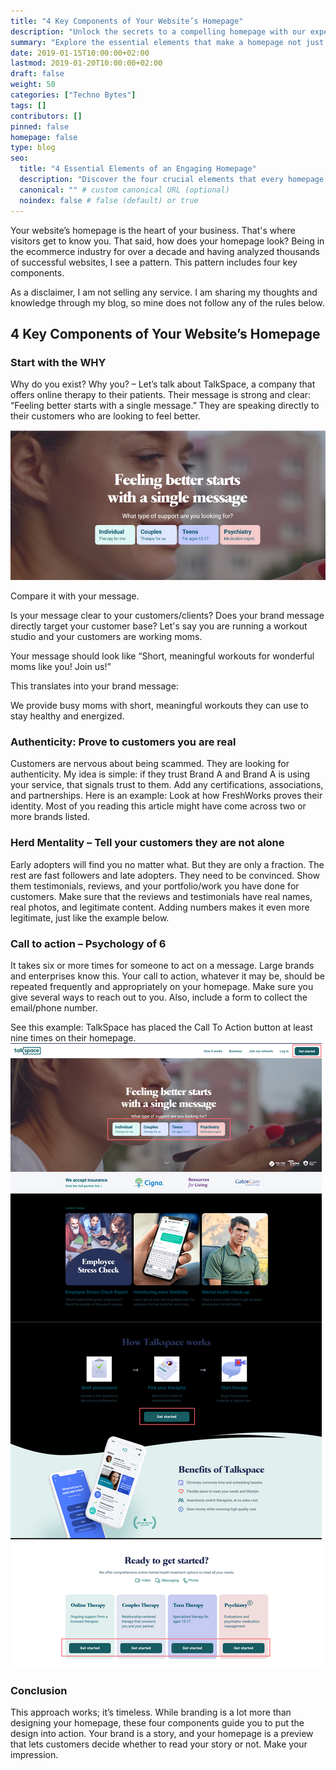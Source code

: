 ```yaml
---
title: "4 Key Components of Your Website’s Homepage"
description: "Unlock the secrets to a compelling homepage with our expert insights on the essential elements that drive engagement and conversions."
summary: "Explore the essential elements that make a homepage not just good, but great. From our extensive experience, we reveal the 4 key components that are the backbone of successful websites."
date: 2019-01-15T10:00:00+02:00
lastmod: 2019-01-20T10:00:00+02:00
draft: false
weight: 50
categories: ["Techno Bytes"]
tags: []
contributors: []
pinned: false
homepage: false
type: blog
seo:
  title: "4 Essential Elements of an Engaging Homepage"
  description: "Discover the four crucial elements that every homepage needs to captivate visitors, based on our decade-long experience in the ecommerce industry."
  canonical: "" # custom canonical URL (optional)
  noindex: false # false (default) or true
---
```


Your website’s homepage is the heart of your business. That's where visitors get to know you. That said, how does your homepage look? Being in the ecommerce industry for over a decade and having analyzed thousands of successful websites, I see a pattern. This pattern includes four key components.

As a disclaimer, I am not selling any service. I am sharing my thoughts and knowledge through my blog, so mine does not follow any of the rules below.

## 4 Key Components of Your Website’s Homepage

### Start with the WHY

Why do you exist? Why you? – Let’s talk about TalkSpace, a company that offers online therapy to their patients. Their message is strong and clear: “Feeling better starts with a single message.” They are speaking directly to their customers who are looking to feel better.

![Image Description](/images/talkspace-why-do-you-exist.webp)

Compare it with your message.

Is your message clear to your customers/clients? Does your brand message directly target your customer base? Let's say you are running a workout studio and your customers are working moms.

Your message should look like “Short, meaningful workouts for wonderful moms like you! Join us!”

This translates into your brand message:

We provide busy moms with short, meaningful workouts they can use to stay healthy and energized.

### Authenticity: Prove to customers you are real

Customers are nervous about being scammed. They are looking for authenticity. My idea is simple: if they trust Brand A and Brand A is using your service, that signals trust to them. Add any certifications, associations, and partnerships. Here is an example: Look at how FreshWorks proves their identity. Most of you reading this article might have come across two or more brands listed.

### Herd Mentality – Tell your customers they are not alone

Early adopters will find you no matter what. But they are only a fraction. The rest are fast followers and late adopters. They need to be convinced. Show them testimonials, reviews, and your portfolio/work you have done for customers. Make sure that the reviews and testimonials have real names, real photos, and legitimate content. Adding numbers makes it even more legitimate, just like the example below.

### Call to action – Psychology of 6

It takes six or more times for someone to act on a message. Large brands and enterprises know this. Your call to action, whatever it may be, should be repeated frequently and appropriately on your homepage. Make sure you give several ways to reach out to you. Also, include a form to collect the email/phone number.

See this example: TalkSpace has placed the Call To Action button at least nine times on their homepage.
![Image Description](/images/call-to-action.webp)

### Conclusion

This approach works; it’s timeless. While branding is a lot more than designing your homepage, these four components guide you to put the design into action. Your brand is a story, and your homepage is a preview that lets customers decide whether to read your story or not. Make your impression.
